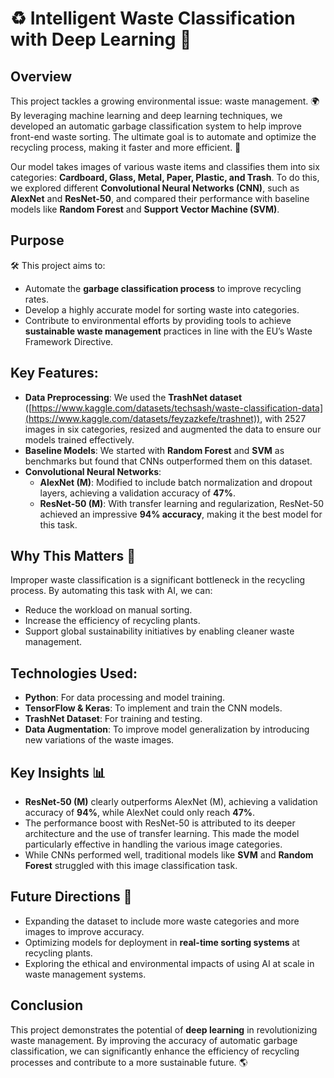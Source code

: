 # ♻️ Intelligent Waste Classification with Deep Learning 🧠

## Overview
This project tackles a growing environmental issue: waste management. 🌍 By leveraging machine learning and deep learning techniques, we developed an automatic garbage classification system to help improve front-end waste sorting. The ultimate goal is to automate and optimize the recycling process, making it faster and more efficient. 🚮

Our model takes images of various waste items and classifies them into six categories: **Cardboard, Glass, Metal, Paper, Plastic, and Trash**. To do this, we explored different **Convolutional Neural Networks (CNN)**, such as **AlexNet** and **ResNet-50**, and compared their performance with baseline models like **Random Forest** and **Support Vector Machine (SVM)**.

## Purpose
🛠️ This project aims to:
- Automate the **garbage classification process** to improve recycling rates.
- Develop a highly accurate model for sorting waste into categories.
- Contribute to environmental efforts by providing tools to achieve **sustainable waste management** practices in line with the EU’s Waste Framework Directive.

## Key Features:
- **Data Preprocessing**: We used the **TrashNet dataset** ([https://www.kaggle.com/datasets/techsash/waste-classification-data](https://www.kaggle.com/datasets/feyzazkefe/trashnet)), with 2527 images in six categories, resized and augmented the data to ensure our models trained effectively.
- **Baseline Models**: We started with **Random Forest** and **SVM** as benchmarks but found that CNNs outperformed them on this dataset.
- **Convolutional Neural Networks**:
  - **AlexNet (M)**: Modified to include batch normalization and dropout layers, achieving a validation accuracy of **47%**.
  - **ResNet-50 (M)**: With transfer learning and regularization, ResNet-50 achieved an impressive **94% accuracy**, making it the best model for this task.

## Why This Matters 🌱
Improper waste classification is a significant bottleneck in the recycling process. By automating this task with AI, we can:
- Reduce the workload on manual sorting.
- Increase the efficiency of recycling plants.
- Support global sustainability initiatives by enabling cleaner waste management.

## Technologies Used:
- **Python**: For data processing and model training.
- **TensorFlow & Keras**: To implement and train the CNN models.
- **TrashNet Dataset**: For training and testing.
- **Data Augmentation**: To improve model generalization by introducing new variations of the waste images.

## Key Insights 📊
- **ResNet-50 (M)** clearly outperforms AlexNet (M), achieving a validation accuracy of **94%**, while AlexNet could only reach **47%**.
- The performance boost with ResNet-50 is attributed to its deeper architecture and the use of transfer learning. This made the model particularly effective in handling the various image categories.
- While CNNs performed well, traditional models like **SVM** and **Random Forest** struggled with this image classification task.

## Future Directions 🚀
- Expanding the dataset to include more waste categories and more images to improve accuracy.
- Optimizing models for deployment in **real-time sorting systems** at recycling plants.
- Exploring the ethical and environmental impacts of using AI at scale in waste management systems.

## Conclusion
This project demonstrates the potential of **deep learning** in revolutionizing waste management. By improving the accuracy of automatic garbage classification, we can significantly enhance the efficiency of recycling processes and contribute to a more sustainable future. 🌎

